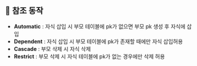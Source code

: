 ## 🌈  참조 동작
+ **Automatic** : 자식 삽입 시 부모 테이블에 pk가 없으면 부모 pk 생성 후 자식에 삽입
+ **Dependent** : 자식 삽입 시 부모 테이블에 pk가 존재할 때에만 자식 삽입허용
+ **Cascade** : 부모 삭제 시 자식 삭제
+ **Restrict** : 부모 삭제 시 자식 테이블에 pk가 없는 경우에만 삭제 허용
